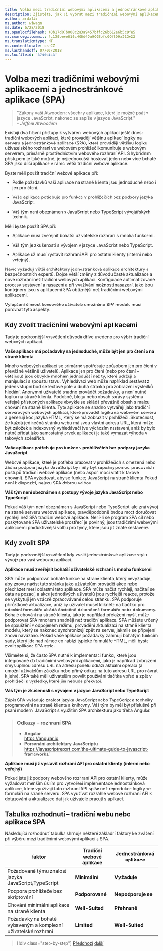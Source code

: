```yaml
---
title: Volba mezi tradičními webovými aplikacemi a jednostránkové aplikace
description: Zjistěte, jak si vybrat mezi tradičními webovými aplikacemi a jednostránkové aplikace (SPA) při vytváření webových aplikací.
author: ardalis
ms.author: wiwagn
ms.date: 6/28/2018
ms.openlocfilehash: 40b17d07b008c2a3a9457bffc26b612e6b5c9fe5
ms.sourcegitcommit: 4c158beee818c408d45a9609bfc06f209a523e22
ms.translationtype: MT
ms.contentlocale: cs-CZ
ms.lasthandoff: 07/03/2018
ms.locfileid: "37404143"
---
```

# <a name="choose-between-traditional-web-apps-and-single-page-apps-spas"></a>Volba mezi tradičními webovými aplikacemi a jednostránkové aplikace (SPA)

> "Zákony vaší Atwoodem: všechny aplikace, které je možné psát v jazyce JavaScript, nakonec se zapíše v jazyce JavaScript."  
> _\- Jeffem Atwoodem_

Existují dva hlavní přístupy k vytváření webových aplikací ještě dnes: tradiční webových aplikací, které provádějí většinu aplikací logiky na serveru a jednostránkové aplikace (SPA), které provádějí většinu logiku uživatelského rozhraní ve webovém prohlížeči komunikuje s webovým serverem, primárně prostřednictvím webového rozhraní API. S hybridním přístupem je také možné, je nejjednodušší hostovat jeden nebo více bohaté SPA jako dílčí aplikace v rámci větší tradiční webové aplikace.

Byste měli použít tradiční webové aplikace při:

- Podle požadavků vaší aplikace na straně klienta jsou jednoduché nebo i jen pro čtení.

- Vaše aplikace potřebuje pro funkce v prohlížečích bez podpory jazyka JavaScript.

- Váš tým není obeznámen s JavaScript nebo TypeScript vývojářských technik.

Měli byste použít SPA při:

- Aplikace musí zveřejnit bohatší uživatelské rozhraní s mnoha funkcemi.

- Váš tým je zkušenosti s vývojem v jazyce JavaScript nebo TypeScript.

- Aplikace už musí vystavit rozhraní API pro ostatní klienty (interní nebo veřejný).

Navíc vyžadují větší architektury jednostránková aplikace architektury a bezpečnostních expertů. Dojde větší změny z důvodu časté aktualizace a nové rozhraní než tradiční webových aplikací. Konfigurace automatizované procesy sestavení a nasazení a při využívání možností nasazení, jako jsou kontejnery jsou s aplikacemi SPA obtížnější než tradičními webovými aplikacemi.

Vylepšení činnost koncového uživatele umožněno SPA modelu musí porovnat tyto aspekty.

## <a name="when-to-choose-traditional-web-apps"></a>Kdy zvolit tradičními webovými aplikacemi

Tady je podrobnější vysvětlení důvodů dříve uvedeno pro výběr tradiční webových aplikací.

**Vaše aplikace má požadavky na jednoduché, může být jen pro čtení a na straně klienta**

Mnoho webových aplikací se primárně spotřebuje způsobem jen pro čtení v převážné většině uživatelů. Aplikace jen pro čtení (nebo pro čtení – většinou) jsou obvykle mnohem jednodušší než ty, které udržují a manipulaci s spoustu stavu. Vyhledávací web může například sestávat z jeden vstupní bod se textové pole a druhá stránka pro zobrazení výsledků hledání. Anonymní uživatelé snadno provádět požadavky, a není nutné logiku na straně klienta. Podobně, blogu nebo obsah správy systému veřejně přístupných aplikace obvykle se skládá převážně obsah s malou chování na straně klienta. Tyto aplikace se snadno vytvářejí jako tradiční serverových webových aplikací, které provádět logiku na webovém serveru a generují kód jazyka HTML, který se má zobrazit v prohlížeči. Skutečnost, že každá jedinečná stránku webu má svou vlastní adresu URL, která může být záložek a indexovaný vyhledávači (ve výchozím nastavení, aniž by bylo nutné přidat jako samostatný prvek aplikace) je také vymazat výhoda v takových scénářích.

**Vaše aplikace potřebuje pro funkce v prohlížečích bez podpory jazyka JavaScript**

Webové aplikace, které je potřeba pracovat v prohlížečích s omezená nebo žádná podpora jazyka JavaScript by měly být zapsány pomocí pracovních postupů tradiční webové aplikace (nebo aspoň moci vrátit k takové chování). SPA vyžadovat, aby se funkce; JavaScript na straně klienta Pokud není k dispozici, nejsou SPA dobrou volbou.

**Váš tým není obeznámen s postupy vývoje jazyka JavaScript nebo TypeScript**

Pokud váš tým není obeznámen s JavaScript nebo TypeScript, ale zná vývoj na straně serveru webové aplikace, pravděpodobně budou moct doručovat rychleji než SPA tradiční webové aplikace. Není-li se program SPA cíl nebo poskytované SPA uživatelské prostředí je povinný, jsou tradičními webovými aplikacemi produktivnější volbu pro týmy, které jsou již znáte sestaveny.

## <a name="when-to-choose-spas"></a>Kdy zvolit SPA

Tady je podrobnější vysvětlení kdy zvolit jednostránkové aplikace stylu vývoje pro vaši webovou aplikaci.

**Aplikace musí zveřejnit bohatší uživatelské rozhraní s mnoha funkcemi**

SPA může podporovat bohaté funkce na straně klienta, který nevyžaduje, aby znovu načíst tuto stránku jako uživatelům provádět akce nebo přecházet mezi oblastmi této aplikace. SPA může načíst rychleji, načítají se data na pozadí, a akce jednotlivých uživatelů jsou rychlejší reakce, protože se vyskytují jen vzácně zpracovávané celou stránku. SPA podporuje přírůstkové aktualizace, aniž by uživatel musel klikněte na tlačítko pro odeslání formuláře ukládá částečně dokončené formuláře nebo dokumenty. Bohaté chování na straně klienta, jako je například přetažení myší, může podporovat SPA mnohem snadněji než tradiční aplikace. SPA můžete určený ke spouštění v odpojeném režimu, provádění aktualizací na straně klienta modelu, který se nakonec synchronizují zpět na server, jakmile se připojení znovu navázáno. Pokud vaše aplikace požadavky zahrnují bohatým funkcím sady, který jde nad rámec co nabízí typické formuláře HTML, měli byste zvolit aplikace SPA style.

Všimněte si, že často SPA nutné k implementaci funkcí, které jsou integrované do tradičními webovými aplikacemi, jako je například zobrazení smysluplnou adresu URL na adresu panelu odráží aktuální operaci (a umožní uživatelům záložku nebo přímý odkaz na tuto adresu URL pro návrat k jeho). SPA také měli uživatelům povolit používání tlačítka vpřed a zpět v prohlížeči s výsledky, které jim nebude překvapí.

**Váš tým je zkušenosti s vývojem v jazyce JavaScript nebo TypeScript**

Zápis SPA vyžaduje znalost jazyka JavaScript nebo TypeScript a techniky programování na straně klienta a knihovny. Váš tým by měl být příslušné při psaní moderní JavaScript s využitím SPA architekturu jako třeba Angular.

> ### <a name="references--spa-frameworks"></a>Odkazy – rozhraní SPA
>
> - **Angular**  
>   <https://angular.io>
> - **Porovnání architektury JavaScriptu**  
>   <https://javascriptreport.com/the-ultimate-guide-to-javascript-frameworks/>

**Aplikace musí již vystavit rozhraní API pro ostatní klienty (interní nebo veřejný)**

Pokud jste již podpory webového rozhraní API pro ostatní klienty, může vyžadovat menším úsilím pro vytvoření implementace jednostránková aplikace, které využívají tato rozhraní API spíše než reprodukce logiky ve formuláři na straně serveru. SPA využívat rozsáhlé webové rozhraní API k dotazování a aktualizace dat jak uživatelé pracují s aplikací.

## <a name="decision-table--traditional-web-or-spa"></a>Tabulka rozhodnutí – tradiční webu nebo aplikace SPA

Následující rozhodnutí tabulka shrnuje některé základní faktory ke zvážení při výběru mezi tradičními webovými aplikací a SPA.

| **faktor**                                           | **Tradiční webové aplikace** | **Jednostránková aplikace** |
| ---------------------------------------------------- | ----------------------- | --------------------------- |
| Požadované týmu znalost jazyka JavaScript/TypeScript | **Minimální**             | **Vyžaduje**                |
| Podpora prohlížeče bez skriptování                   | **Podporované**           | **Nepodporuje se**           |
| Chování minimální aplikace na straně klienta             | **Well-Suited**         | **Přehnaně**                |
| Požadavky na bohatě vybaveným a komplexní uživatelské rozhraní            | **Limited**             | **Well-Suited**             |

>[!div class="step-by-step"]
[Předchozí](modern-web-applications-characteristics.md)
[další](architectural-principles.md)
